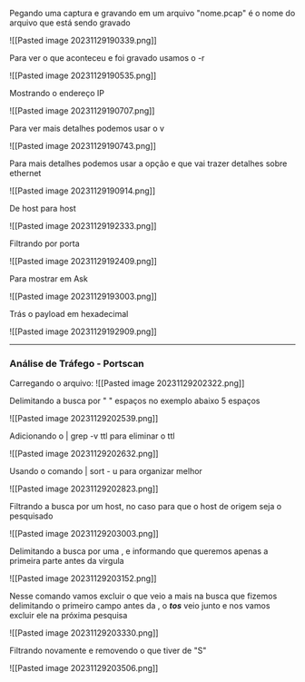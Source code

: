 

Pegando uma captura e gravando em um arquivo
"nome.pcap" é o nome do arquivo que está sendo gravado

![[Pasted image 20231129190339.png]]

Para ver o que aconteceu e foi gravado usamos o -r

![[Pasted image 20231129190535.png]]

Mostrando o endereço IP 

![[Pasted image 20231129190707.png]]

Para ver mais detalhes podemos usar o v 

![[Pasted image 20231129190743.png]]

Para mais detalhes podemos usar a opção e que vai trazer detalhes sobre ethernet

![[Pasted image 20231129190914.png]]

De host para host

![[Pasted image 20231129192333.png]]

Filtrando por porta

![[Pasted image 20231129192409.png]]

Para mostrar em Ask

![[Pasted image 20231129193003.png]]


Trás o payload em hexadecimal

![[Pasted image 20231129192909.png]]

---

### Análise de Tráfego - Portscan

Carregando o arquivo:
![[Pasted image 20231129202322.png]]

Delimitando a busca por " " espaços no exemplo abaixo 5 espaços

![[Pasted image 20231129202539.png]]

Adicionando o | grep -v ttl para eliminar o ttl

![[Pasted image 20231129202632.png]]

Usando o comando | sort - u para organizar melhor

![[Pasted image 20231129202823.png]]

Filtrando a busca por um host, no caso para que o host de origem seja o pesquisado

![[Pasted image 20231129203003.png]]

Delimitando a busca por uma , e informando que queremos apenas a primeira parte antes da virgula 

![[Pasted image 20231129203152.png]]

Nesse comando vamos excluir o que veio a mais na busca que fizemos delimitando o primeiro campo antes da , o ***tos*** veio junto e nos vamos excluir ele na próxima pesquisa

![[Pasted image 20231129203330.png]]

Filtrando novamente e removendo o que tiver de "S"

![[Pasted image 20231129203506.png]]